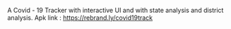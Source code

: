 A Covid - 19 Tracker with interactive UI and with state analysis and district analysis.
Apk link : https://rebrand.ly/covid19track
